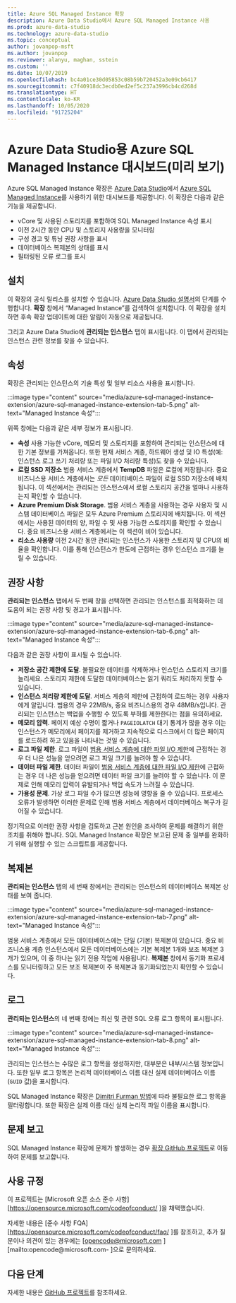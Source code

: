 ```yaml
---
title: Azure SQL Managed Instance 확장
description: Azure Data Studio에서 Azure SQL Managed Instance 사용
ms.prod: azure-data-studio
ms.technology: azure-data-studio
ms.topic: conceptual
author: jovanpop-msft
ms.author: jovanpop
ms.reviewer: alanyu, maghan, sstein
ms.custom: ''
ms.date: 10/07/2019
ms.openlocfilehash: bc4a01ce30d05853c08b59b720452a3e09cb6417
ms.sourcegitcommit: c7f40918dc3ecdb0ed2ef5c237a3996cb4cd268d
ms.translationtype: HT
ms.contentlocale: ko-KR
ms.lasthandoff: 10/05/2020
ms.locfileid: "91725204"
---
```

# <a name="azure-sql-managed-instance-dashboard-for-azure-data-studio-preview"></a>Azure Data Studio용 Azure SQL Managed Instance 대시보드(미리 보기)

Azure SQL Managed Instance 확장은 [Azure Data Studio](https://github.com/Microsoft/azuredatastudio)에서 [Azure SQL Managed Instance](/azure/sql-database/sql-database-managed-instance-index)를 사용하기 위한 대시보드를 제공합니다. 이 확장은 다음과 같은 기능을 제공합니다.

- vCore 및 사용된 스토리지를 포함하여 SQL Managed Instance 속성 표시
- 이전 2시간 동안 CPU 및 스토리지 사용량을 모니터링
- 구성 경고 및 튜닝 권장 사항을 표시
- 데이터베이스 복제본의 상태를 표시
- 필터링된 오류 로그를 표시

## <a name="install"></a>설치

이 확장의 공식 릴리스를 설치할 수 있습니다. [Azure Data Studio 설명서](./add-extensions.md)의 단계를 수행합니다.
**확장** 창에서 “Managed Instance”를 검색하여 설치합니다. 이 확장을 설치하면 후속 확장 업데이트에 대한 알림이 자동으로 제공됩니다.

그리고 Azure Data Studio에 **관리되는 인스턴스** 탭이 표시됩니다. 이 탭에서 관리되는 인스턴스 관련 정보를 찾을 수 있습니다.

## <a name="properties"></a>속성

확장은 관리되는 인스턴스의 기술 특성 및 일부 리소스 사용을 표시합니다.

:::image type="content" source="media/azure-sql-managed-instance-extension/azure-sql-managed-instance-extension-tab-5.png" alt-text="Managed Instance 속성":::

위쪽 창에는 다음과 같은 세부 정보가 표시됩니다.

- **속성** 사용 가능한 vCore, 메모리 및 스토리지를 포함하여 관리되는 인스턴스에 대한 기본 정보를 가져옵니다. 또한 현재 서비스 계층, 하드웨어 생성 및 IO 특성(예: 인스턴스 로그 쓰기 처리량 또는 파일 I/O 처리량 특성)도 찾을 수 있습니다.
- **로컬 SSD 저장소** 범용 서비스 계층에서 **TempDB** 파일은 로컬에 저장됩니다. 중요 비즈니스용 서비스 계층에서는 _모든_ 데이터베이스 파일이 로컬 SSD 저장소에 배치됩니다. 이 섹션에서는 관리되는 인스턴스에서 로컬 스토리지 공간을 얼마나 사용하는지 확인할 수 있습니다.
- **Azure Premium Disk Storage**. 범용 서비스 계층을 사용하는 경우 사용자 및 시스템 데이터베이스 파일은 모두 Azure Premium 스토리지에 배치됩니다. 이 섹션에서는 사용된 데이터의 양, 파일 수 및 사용 가능한 스토리지를 확인할 수 있습니다. 중요 비즈니스용 서비스 계층에서는 이 섹션이 비어 있습니다.
- **리소스 사용량** 이전 2시간 동안 관리되는 인스턴스가 사용한 스토리지 및 CPU의 비율을 확인합니다. 이를 통해 인스턴스가 한도에 근접하는 경우 인스턴스 크기를 늘릴 수 있습니다.

## <a name="recommendations"></a>권장 사항

**관리되는 인스턴스** 탭에서 두 번째 창을 선택하면 관리되는 인스턴스를 최적화하는 데 도움이 되는 권장 사항 및 경고가 표시됩니다.

:::image type="content" source="media/azure-sql-managed-instance-extension/azure-sql-managed-instance-extension-tab-6.png" alt-text="Managed Instance 속성":::

다음과 같은 권장 사항이 표시될 수 있습니다.

- **저장소 공간 제한에 도달**. 불필요한 데이터를 삭제하거나 인스턴스 스토리지 크기를 늘리세요. 스토리지 제한에 도달한 데이터베이스는 읽기 쿼리도 처리하지 못할 수 있습니다.
- **인스턴스 처리량 제한에 도달**. 서비스 계층의 제한에 근접하여 로드하는 경우 사용자에게 알립니다. 범용의 경우 22MB/s, 중요 비즈니스용의 경우 48MB/s입니다. 관리되는 인스턴스는 백업을 수행할 수 있도록 부하를 제한한다는 점을 유의하세요.
- **메모리 압력**. 페이지 예상 수명이 짧거나 `PAGEIOLATCH` 대기 통계가 많을 경우 이는 인스턴스가 메모리에서 페이지를 제거하고 지속적으로 디스크에서 더 많은 페이지를 로드하려 하고 있음을 나타내는 것일 수 있습니다.
- **로그 파일 제한**. 로그 파일이 [범용 서비스 계층에 대한 파일 I/O 제한](/azure/sql-database/sql-database-managed-instance-resource-limits#file-io-characteristics-in-general-purpose-tier)에 근접하는 경우 더 나은 성능을 얻으려면 로그 파일 크기를 늘려야 할 수 있습니다.
- **데이터 파일 제한**. 데이터 파일이 [범용 서비스 계층에 대한 파일 I/O 제한](/azure/sql-database/sql-database-managed-instance-resource-limits#file-io-characteristics-in-general-purpose-tier)에 근접하는 경우 더 나은 성능을 얻으려면 데이터 파일 크기를 늘려야 할 수 있습니다. 이 문제로 인해 메모리 압력이 유발되거나 백업 속도가 느려질 수 있습니다.
- **가용성 문제**. 가상 로그 파일 수가 많으면 성능에 영향을 줄 수 있습니다. 프로세스 오류가 발생하면 이러한 문제로 인해 범용 서비스 계층에서 데이터베이스 복구가 길어질 수 있습니다.

정기적으로 이러한 권장 사항을 검토하고 근본 원인을 조사하여 문제를 해결하기 위한 조치를 취해야 합니다. SQL Managed Instance 확장은 보고된 문제 중 일부를 완화하기 위해 실행할 수 있는 스크립트를 제공합니다.

## <a name="replicas"></a>복제본

**관리되는 인스턴스** 탭의 세 번째 창에서는 관리되는 인스턴스의 데이터베이스 복제본 상태를 보여 줍니다.

:::image type="content" source="media/azure-sql-managed-instance-extension/azure-sql-managed-instance-extension-tab-7.png" alt-text="Managed Instance 속성":::

범용 서비스 계층에서 모든 데이터베이스에는 단일 (기본) 복제본이 있습니다. 중요 비즈니스용 계층 인스턴스에서 모든 데이터베이스에는 기본 복제본 1개와 보조 복제본 3개가 있으며, 이 중 하나는 읽기 전용 작업에 사용됩니다. **복제본** 창에서 동기화 프로세스를 모니터링하고 모든 보조 복제본이 주 복제본과 동기화되었는지 확인할 수 있습니다.

## <a name="logs"></a>로그

**관리되는 인스턴스**의 네 번째 창에는 최신 및 관련 SQL 오류 로그 항목이 표시됩니다.

:::image type="content" source="media/azure-sql-managed-instance-extension/azure-sql-managed-instance-extension-tab-8.png" alt-text="Managed Instance 속성":::

관리되는 인스턴스는 수많은 로그 항목을 생성하지만, 대부분은 내부/시스템 정보입니다. 또한 일부 로그 항목은 논리적 데이터베이스 이름 대신 실제 데이터베이스 이름(`GUID` 값)을 표시합니다.

SQL Managed Instance 확장은 [Dimitri Furman 방법](https://techcommunity.microsoft.com/t5/DataCAT/Azure-SQL-DB-Managed-Instance-sp-readmierrorlog/ba-p/305506)에 따라 불필요한 로그 항목을 필터링합니다. 또한 확장은 실제 이름 대신 실제 논리적 파일 이름을 표시합니다.

## <a name="reporting-problems"></a>문제 보고

SQL Managed Instance 확장에 문제가 발생하는 경우 [확장 GitHub 프로젝트](https://github.com/JocaPC/AzureDataStudio-Managed-Instance/issues)로 이동하여 문제를 보고합니다.

## <a name="code-of-conduct"></a>사용 규정

이 프로젝트는 [Microsoft 오픈 소스 준수 사항][https://opensource.microsoft.com/codeofconduct/ ]을 채택했습니다.

자세한 내용은 [준수 사항 FQA][https://opensource.microsoft.com/codeofconduct/faq/ ]를 참조하고, 추가 질문이나 의견이 있는 경우에는 [opencode@microsoft.com ][mailto:opencode@microsoft.com- ]으로 문의하세요.

## <a name="next-steps"></a>다음 단계

자세한 내용은 [GitHub 프로젝트](https://github.com/JocaPC/AzureDataStudio-Managed-Instance/)를 참조하세요.
